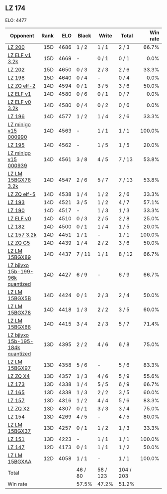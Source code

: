 ## LZ 174 ##

ELO: 4477

Opponent | Rank | ELO | Black | Write | Total | Win rate
---------|-----:|----:|-------|-------|-------|-------:
[LZ 200](LZ%20200.md) | 15D | 4686 | 1 / 2 | 1 / 1 | 2 / 3 | 66.7%
[LZ ELF v1 3.2k](LZ%20ELF%20v1%203.2k.md) | 15D | 4669 | - | 0 / 1 | 0 / 1 | 0.0%
[LZ 202](LZ%20202.md) | 15D | 4650 | 0 / 3 | 2 / 3 | 2 / 6 | 33.3%
[LZ 198](LZ%20198.md) | 15D | 4640 | 0 / 4 | - | 0 / 4 | 0.0%
[LZ ZQ elf-2](LZ%20ZQ%20elf-2.md) | 14D | 4594 | 0 / 1 | 3 / 5 | 3 / 6 | 50.0%
[LZ ELF v1](LZ%20ELF%20v1.md) | 14D | 4580 | 0 / 6 | 0 / 1 | 0 / 7 | 0.0%
[LZ ELF v0 3.2k](LZ%20ELF%20v0%203.2k.md) | 14D | 4580 | 0 / 4 | 0 / 2 | 0 / 6 | 0.0%
[LZ 196](LZ%20196.md) | 14D | 4577 | 1 / 2 | 1 / 4 | 2 / 6 | 33.3%
[LZ minigo v15 000990](LZ%20minigo%20v15%20000990.md) | 14D | 4563 | - | 1 / 1 | 1 / 1 | 100.0%
[LZ 195](LZ%20195.md) | 14D | 4562 | - | 1 / 5 | 1 / 5 | 20.0%
[LZ minigo v15 000939](LZ%20minigo%20v15%20000939.md) | 14D | 4561 | 3 / 8 | 4 / 5 | 7 / 13 | 53.8%
[LZ LM 15BGX78 3.2k](LZ%20LM%2015BGX78%203.2k.md) | 14D | 4547 | 2 / 6 | 5 / 7 | 7 / 13 | 53.8%
[LZ ZQ elf-5](LZ%20ZQ%20elf-5.md) | 14D | 4538 | 1 / 4 | 1 / 2 | 2 / 6 | 33.3%
[LZ 193](LZ%20193.md) | 14D | 4521 | 3 / 5 | 1 / 2 | 4 / 7 | 57.1%
[LZ 190](LZ%20190.md) | 14D | 4517 | - | 1 / 3 | 1 / 3 | 33.3%
[LZ ELF v0](LZ%20ELF%20v0.md) | 14D | 4510 | 0 / 3 | 2 / 5 | 2 / 8 | 25.0%
[LZ 182](LZ%20182.md) | 14D | 4500 | 0 / 1 | 1 / 4 | 1 / 5 | 20.0%
[LZ 157 3.2k](LZ%20157%203.2k.md) | 14D | 4451 | 1 / 1 | - | 1 / 1 | 100.0%
[LZ ZQ G5](LZ%20ZQ%20G5.md) | 14D | 4439 | 1 / 4 | 2 / 2 | 3 / 6 | 50.0%
[LZ LM 15BGX89](LZ%20LM%2015BGX89.md) | 14D | 4437 | 7 / 11 | 1 / 1 | 8 / 12 | 66.7%
[LZ bjiyxo 15b-199-96k quantized](LZ%20bjiyxo%2015b-199-96k%20quantized.md) | 14D | 4427 | 6 / 9 | - | 6 / 9 | 66.7%
[LZ LM 15BGX5B](LZ%20LM%2015BGX5B.md) | 14D | 4424 | 0 / 1 | 2 / 3 | 2 / 4 | 50.0%
[LZ LM 15BGX78](LZ%20LM%2015BGX78.md) | 14D | 4418 | 1 / 3 | 2 / 2 | 3 / 5 | 60.0%
[LZ LM 15BGX88](LZ%20LM%2015BGX88.md) | 14D | 4415 | 3 / 4 | 2 / 3 | 5 / 7 | 71.4%
[LZ bjiyxo 15b-195-184k quantized](LZ%20bjiyxo%2015b-195-184k%20quantized.md) | 13D | 4395 | 2 / 2 | 4 / 6 | 6 / 8 | 75.0%
[LZ LM 15BGX97](LZ%20LM%2015BGX97.md) | 13D | 4358 | 5 / 6 | - | 5 / 6 | 83.3%
[LZ ZQ X4](LZ%20ZQ%20X4.md) | 13D | 4357 | 1 / 3 | 4 / 6 | 5 / 9 | 55.6%
[LZ 173](LZ%20173.md) | 13D | 4338 | 1 / 4 | 5 / 5 | 6 / 9 | 66.7%
[LZ 165](LZ%20165.md) | 13D | 4338 | 1 / 3 | 2 / 2 | 3 / 5 | 60.0%
[LZ 157](LZ%20157.md) | 13D | 4316 | 1 / 2 | 4 / 4 | 5 / 6 | 83.3%
[LZ ZQ X2](LZ%20ZQ%20X2.md) | 13D | 4307 | 0 / 1 | 3 / 3 | 3 / 4 | 75.0%
[LZ 154](LZ%20154.md) | 13D | 4269 | 4 / 5 | - | 4 / 5 | 80.0%
[LZ LM 15BGX37](LZ%20LM%2015BGX37.md) | 13D | 4257 | 0 / 1 | 1 / 2 | 1 / 3 | 33.3%
[LZ 151](LZ%20151.md) | 13D | 4223 | - | 1 / 1 | 1 / 1 | 100.0%
[LZ 147](LZ%20147.md) | 12D | 4173 | 0 / 1 | 1 / 1 | 1 / 2 | 50.0%
[LZ LM 15BGXAA](LZ%20LM%2015BGXAA.md) | 12D | 4058 | 1 / 1 | - | 1 / 1 | 100.0%
Total | | | 46 / 80 | 58 / 123 | 104 / 203 | 
Win rate| | | 57.5% | 47.2% | 51.2% | 
